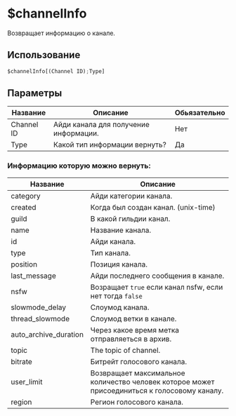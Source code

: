 # $channelInfo
Возвращает информацию о канале.

## Использование
```py
$channelInfo[(Channel ID);Type]
```

## Параметры
| Название | Описание | Обьязательно |
| -------- | -------- | ------------ |
| Channel ID | Айди канала для получение информации. | Нет |
| Type | Какой тип информации вернуть? | Да |

### Информацию которую можно вернуть:
| Название | Описание |
| -------- | -------- |
| category | Айди категории канала. |
| created | Когда был создан канал. (unix-time) |
| guild | В какой гильдии канал. |
| name | Название канала. |
| id | Айди канала. |
| type | Тип канала. |
| position | Позиция канала. |
| last_message | Айди последнего сообщения в канале. |
| nsfw | Возращает `true` если канал nsfw, если нет тогда `false` |
| slowmode_delay | Слоумод канала. |
| thread_slowmode | Слоумод ветки в канале. |
| auto_archive_duration | Через какое время метка отправляеться в архив. |
| topic | The topic of channel. |
| bitrate | Битрейт голосового канала. |
| user_limit | Возвращает максимальное количество человек которое может присоединиться к голосовому каналу. |
| region | Регион голосового канала. |